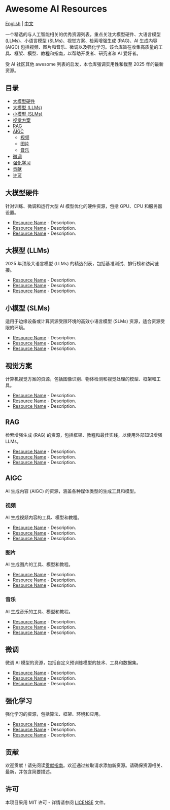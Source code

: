 # Awesome AI Resources

[English](README.md) | [中文](README.zh.md)

一个精选的与人工智能相关的优秀资源列表，重点关注大模型硬件、大语言模型 (LLMs)、小语言模型 (SLMs)、视觉方案、检索增强生成 (RAG)、AI 生成内容 (AIGC) 包括视频、图片和音乐、微调以及强化学习。该仓库旨在收集高质量的工具、框架、模型、教程和指南，以帮助开发者、研究者和 AI 爱好者。

受 AI 社区其他 awesome 列表的启发，本仓库强调实用性和截至 2025 年的最新资源。

## 目录

- [大模型硬件](#大模型硬件)
- [大模型 (LLMs)](#大模型-llms)
- [小模型 (SLMs)](#小模型-slms)
- [视觉方案](#视觉方案)
- [RAG](#rag)
- [AIGC](#aigc)
  - [视频](#视频)
  - [图片](#图片)
  - [音乐](#音乐)
- [微调](#微调)
- [强化学习](#强化学习)
- [贡献](#贡献)
- [许可](#许可)

## 大模型硬件

针对训练、微调和运行大型 AI 模型优化的硬件资源，包括 GPU、CPU 和服务器设置。

- [Resource Name](link) - Description.
- [Resource Name](link) - Description.
- [Resource Name](link) - Description.

## 大模型 (LLMs)

2025 年顶级大语言模型 (LLMs) 的精选列表，包括基准测试、排行榜和访问链接。

- [Resource Name](link) - Description.
- [Resource Name](link) - Description.
- [Resource Name](link) - Description.

## 小模型 (SLMs)

适用于边缘设备或计算资源受限环境的高效小语言模型 (SLMs) 资源，适合资源受限的环境。

- [Resource Name](link) - Description.
- [Resource Name](link) - Description.
- [Resource Name](link) - Description.

## 视觉方案

计算机视觉方案的资源，包括图像识别、物体检测和视觉处理的模型、框架和工具。

- [Resource Name](link) - Description.
- [Resource Name](link) - Description.
- [Resource Name](link) - Description.

## RAG

检索增强生成 (RAG) 的资源，包括框架、教程和最佳实践，以使用外部知识增强 LLMs。

- [Resource Name](link) - Description.
- [Resource Name](link) - Description.
- [Resource Name](link) - Description.

## AIGC

AI 生成内容 (AIGC) 的资源，涵盖各种媒体类型的生成工具和模型。

### 视频

AI 生成视频内容的工具、模型和教程。

- [Resource Name](link) - Description.
- [Resource Name](link) - Description.
- [Resource Name](link) - Description.

### 图片

AI 生成图片的工具、模型和教程。

- [Resource Name](link) - Description.
- [Resource Name](link) - Description.
- [Resource Name](link) - Description.

### 音乐

AI 生成音乐的工具、模型和教程。

- [Resource Name](link) - Description.
- [Resource Name](link) - Description.
- [Resource Name](link) - Description.

## 微调

微调 AI 模型的资源，包括自定义预训练模型的技术、工具和数据集。

- [Resource Name](link) - Description.
- [Resource Name](link) - Description.
- [Resource Name](link) - Description.

## 强化学习

强化学习的资源，包括算法、框架、环境和应用。

- [Resource Name](link) - Description.
- [Resource Name](link) - Description.
- [Resource Name](link) - Description.

## 贡献

欢迎贡献！请先阅读[贡献指南](CONTRIBUTING.md)。欢迎通过拉取请求添加新资源。请确保资源相关、最新，并包含简要描述。

## 许可

本项目采用 MIT 许可 - 详情请参阅 [LICENSE](LICENSE) 文件。
